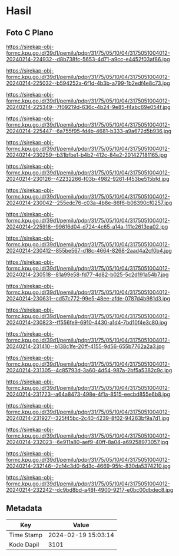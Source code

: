 # Hasil

## Foto C Plano

https://sirekap-obj-formc.kpu.go.id/39d1/pemilu/pdpr/31/75/05/10/04/3175051004012-20240214-224932--d8b738fc-5653-4d71-a9cc-e4452f03af86.jpg

https://sirekap-obj-formc.kpu.go.id/39d1/pemilu/pdpr/31/75/05/10/04/3175051004012-20240214-225032--b594252a-6f1d-4b3b-a799-1b2edf4e8c73.jpg

https://sirekap-obj-formc.kpu.go.id/39d1/pemilu/pdpr/31/75/05/10/04/3175051004012-20240214-225349--7f09219d-636c-4b24-9e85-f4abc69e054f.jpg

https://sirekap-obj-formc.kpu.go.id/39d1/pemilu/pdpr/31/75/05/10/04/3175051004012-20240214-225447--6a755f95-fd4b-4681-b333-a9a672d5b936.jpg

https://sirekap-obj-formc.kpu.go.id/39d1/pemilu/pdpr/31/75/05/10/04/3175051004012-20240214-230259--b31bfbe1-b4b2-412c-84e2-201427181165.jpg

https://sirekap-obj-formc.kpu.go.id/39d1/pemilu/pdpr/31/75/05/10/04/3175051004012-20240214-230126--42232266-f03b-4982-9261-f453be515bfd.jpg

https://sirekap-obj-formc.kpu.go.id/39d1/pemilu/pdpr/31/75/05/10/04/3175051004012-20240214-230042--255edc76-c03a-4b8e-86f6-b06390cf0257.jpg

https://sirekap-obj-formc.kpu.go.id/39d1/pemilu/pdpr/31/75/05/10/04/3175051004012-20240214-225918--99616d04-d724-4c65-a14a-111e2613ea02.jpg

https://sirekap-obj-formc.kpu.go.id/39d1/pemilu/pdpr/31/75/05/10/04/3175051004012-20240214-230412--855be567-d18c-4664-8268-2aad4a2cf0b4.jpg

https://sirekap-obj-formc.kpu.go.id/39d1/pemilu/pdpr/31/75/05/10/04/3175051004012-20240214-230518--81a99e58-fd77-4d82-b025-5c2d191a54b7.jpg

https://sirekap-obj-formc.kpu.go.id/39d1/pemilu/pdpr/31/75/05/10/04/3175051004012-20240214-230631--cd57c772-99e5-48ee-afde-0787d4b981d3.jpg

https://sirekap-obj-formc.kpu.go.id/39d1/pemilu/pdpr/31/75/05/10/04/3175051004012-20240214-230823--ff556fe9-6910-4430-a1d4-7bd10f4e3c80.jpg

https://sirekap-obj-formc.kpu.go.id/39d1/pemilu/pdpr/31/75/05/10/04/3175051004012-20240214-231410--b138c1fe-20ff-4155-9d56-655b7762a2a3.jpg

https://sirekap-obj-formc.kpu.go.id/39d1/pemilu/pdpr/31/75/05/10/04/3175051004012-20240214-231305--4c85793d-3a60-4d54-987a-2bf5a5382c9c.jpg

https://sirekap-obj-formc.kpu.go.id/39d1/pemilu/pdpr/31/75/05/10/04/3175051004012-20240214-231723--a64a8473-498e-4f1a-8515-eecbd855e6b8.jpg

https://sirekap-obj-formc.kpu.go.id/39d1/pemilu/pdpr/31/75/05/10/04/3175051004012-20240214-231927--325f45bc-2c40-4239-8f02-94263bf9a7d1.jpg

https://sirekap-obj-formc.kpu.go.id/39d1/pemilu/pdpr/31/75/05/10/04/3175051004012-20240214-232023--6e911a80-aef9-40ff-8a04-a69258973057.jpg

https://sirekap-obj-formc.kpu.go.id/39d1/pemilu/pdpr/31/75/05/10/04/3175051004012-20240214-232146--2c14c3d0-6d3c-4669-95fc-830da5374210.jpg

https://sirekap-obj-formc.kpu.go.id/39d1/pemilu/pdpr/31/75/05/10/04/3175051004012-20240214-232242--dc9bd8bd-a48f-4900-9217-e0bc00dbdec8.jpg


## Metadata

| Key        | Value               |
| ---------- | ------------------- |
| Time Stamp | 2024-02-19 15:03:14 |
| Kode Dapil | 3101                |



